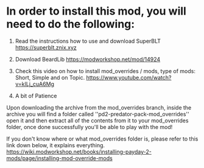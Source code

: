 # In order to install this mod, you will need to do the following:


1) Read the instructions how to use and download SuperBLT https://superblt.znix.xyz

2) Download BeardLib https://modworkshop.net/mod/14924

3) Check this video on how to install mod_overrides / mods, type of mods: Short, Simple and on Topic.
https://www.youtube.com/watch?v=kILj_cuA6Mg

4) A bit of Patience

Upon downloading the archive from the mod_overrides branch, inside the archive you will find a folder called ''pd2-predator-pack-mod_overrides'' open it and then extract all of the contents from it to your mod_overrides folder, once done successfully you'll be able to play with the mod!

If you don't know where or what mod_overrides folder is, please refer to this link down below, it explains everything.
https://wiki.modworkshop.net/books/installing-payday-2-mods/page/installing-mod-override-mods
